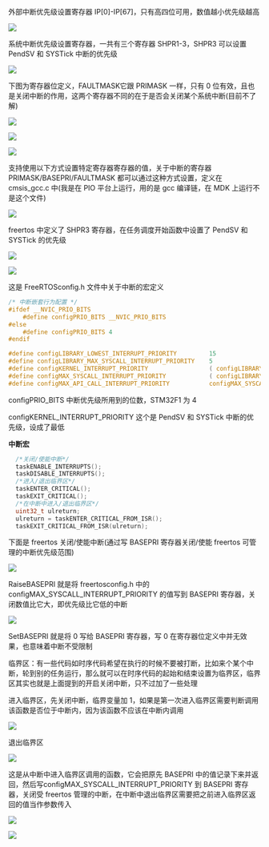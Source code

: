 外部中断优先级设置寄存器 IP[0]-IP[67]，只有高四位可用，数值越小优先级越高

![](https://cdn.nlark.com/yuque/0/2024/png/40891866/1726214129402-92994f5e-cd8c-4d96-b58e-efd1493d36f4.png)

系统中断优先级设置寄存器，一共有三个寄存器 SHPR1-3，SHPR3 可以设置 PendSV 和 SYSTick 中断的优先级

![](https://cdn.nlark.com/yuque/0/2024/png/40891866/1726214134785-a48f3883-5a48-4ec7-8686-40ec8d80c2b5.png)

下图为寄存器位定义，FAULTMASK它跟 PRIMASK 一样，只有 0 位有效，且也是关闭中断的作用，这两个寄存器不同的在于是否会关闭某个系统中断(目前不了解)

![](https://cdn.nlark.com/yuque/0/2024/png/40891866/1726214175201-cf6f7640-7432-4df1-86a7-f6455df338b6.png)

![](https://cdn.nlark.com/yuque/0/2024/png/40891866/1726214167350-6c487f1b-48ec-41dd-915d-f2bfee9aa684.png)

![](https://cdn.nlark.com/yuque/0/2024/png/40891866/1726214255656-7ecb3156-a760-4b70-b83e-b570a9848c4f.png)

支持使用以下方式设置特定寄存器寄存器的值，关于中断的寄存器 PRIMASK/BASEPRI/FAULTMASK 都可以通过这种方式设置，定义在 cmsis_gcc.c 中(我是在 PIO 平台上运行，用的是 gcc 编译链，在 MDK 上运行不是这个文件)

![](https://cdn.nlark.com/yuque/0/2024/png/40891866/1726214147846-6c370a18-b067-4fcd-be64-27237a5d74a7.png)

freertos 中定义了 SHPR3 寄存器，在任务调度开始函数中设置了 PendSV 和 SYSTick 的优先级

![](https://cdn.nlark.com/yuque/0/2024/png/40891866/1726216212312-8d8c93da-0a39-46ff-ac30-15015ab8ad19.png)

![](https://cdn.nlark.com/yuque/0/2024/png/40891866/1726216206047-2683ed8a-36db-4e75-af4b-0a013e36ff5d.png)

这是 FreeRTOSconfig.h 文件中关于中断的宏定义

```c
/* 中断嵌套行为配置 */
#ifdef __NVIC_PRIO_BITS
    #define configPRIO_BITS __NVIC_PRIO_BITS
#else
    #define configPRIO_BITS 4
#endif

#define configLIBRARY_LOWEST_INTERRUPT_PRIORITY         15                  /* 中断最低优先级 */
#define configLIBRARY_MAX_SYSCALL_INTERRUPT_PRIORITY    5                   /* FreeRTOS可管理的最高中断优先级 */
#define configKERNEL_INTERRUPT_PRIORITY                 ( configLIBRARY_LOWEST_INTERRUPT_PRIORITY << (8 - configPRIO_BITS) )
#define configMAX_SYSCALL_INTERRUPT_PRIORITY            ( configLIBRARY_MAX_SYSCALL_INTERRUPT_PRIORITY << (8 - configPRIO_BITS) )
#define configMAX_API_CALL_INTERRUPT_PRIORITY           configMAX_SYSCALL_INTERRUPT_PRIORITY
```

configPRIO_BITS 中断优先级所用到的位数，STM32F1 为 4

configKERNEL_INTERRUPT_PRIORITY  这个是 PendSV 和 SYSTick 中断的优先级，设成了最低



**中断宏**

```c
  /*关闭/使能中断*/
  taskENABLE_INTERRUPTS();
  taskDISABLE_INTERRUPTS();
  /*进入/退出临界区*/
  taskENTER_CRITICAL();
  taskEXIT_CRITICAL();
  /*在中断中进入/退出临界区*/
  uint32_t ulreturn;
  ulreturn = taskENTER_CRITICAL_FROM_ISR();
  taskEXIT_CRITICAL_FROM_ISR(ulreturn);
```

下面是 freertos 关闭/使能中断(通过写 BASEPRI 寄存器关闭/使能 freertos 可管理的中断优先级范围)

![](https://cdn.nlark.com/yuque/0/2024/png/40891866/1726216356332-db4f11fc-7a0c-49c9-970c-2e8f0e9545c3.png)

RaiseBASEPRI 就是将 freertosconfig.h 中的 configMAX_SYSCALL_INTERRUPT_PRIORITY 的值写到 BASEPRI 寄存器，关闭数值比它大，即优先级比它低的中断

![](https://cdn.nlark.com/yuque/0/2024/png/40891866/1726216693257-97230433-a112-41b2-aad8-613ce94829a5.png)

SetBASEPRI 就是将 0 写给 BASEPRI 寄存器，写 0 在寄存器位定义中并无效果，也意味着中断不受限制



临界区：有一些代码如时序代码希望在执行的时候不要被打断，比如来个某个中断，轮到别的任务运行，那么就可以在时序代码的起始和结束设置为临界区，临界区其实也就是上面提到的开启关闭中断，只不过加了一些处理



进入临界区，先关闭中断，临界变量加 1，如果是第一次进入临界区需要判断调用该函数是否位于中断内，因为该函数不应该在中断内调用

![](https://cdn.nlark.com/yuque/0/2024/png/40891866/1726216700297-0b9bf6cf-52d4-4287-a128-637d9e88f739.png)

退出临界区

![](https://cdn.nlark.com/yuque/0/2024/png/40891866/1726216706203-a49c944c-6a8c-42dc-b8e6-6c783b19d7cd.png)



这是从中断中进入临界区调用的函数，它会把原先 BASEPRI 中的值记录下来并返回，然后写configMAX_SYSCALL_INTERRUPT_PRIORITY 到 BASEPRI 寄存器，关闭受 freertos 管理的中断，在中断中退出临界区需要把之前进入临界区返回的值当作参数传入

![](https://cdn.nlark.com/yuque/0/2024/png/40891866/1726216806538-0ceb7edf-54f1-45d3-ae04-41c75ed1415e.png)

![](https://cdn.nlark.com/yuque/0/2024/png/40891866/1726216813703-ec63d9f0-bcf8-4707-a16c-7d372e5c07e8.png)

